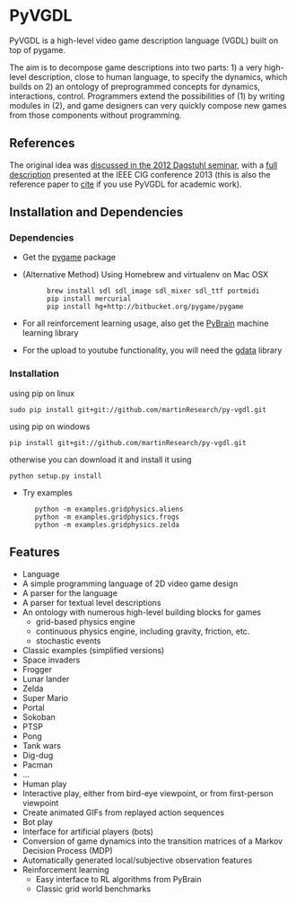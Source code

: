 # PyVGDL

PyVGDL is a high-level video game description language (VGDL) built on top of pygame.

The aim is to decompose game descriptions into two parts: 1) a very high-level description, close to human language, to specify the dynamics, which builds on 2) an ontology of preprogrammed concepts for dynamics, interactions, control.
Programmers extend the possibilities of (1) by writing modules in (2), and game designers can very quickly compose new games from those components without programming.


## References

The original idea was [discussed in the 2012 Dagstuhl seminar](http://drops.dagstuhl.de/opus/volltexte/2013/4338/pdf/9.pdf),
with a [full description](http://www.idsia.ch/~tom/publications/pyvgdl.pdf) presented at the IEEE CIG conference 2013 (this is also
the reference paper to [cite](http://www.idsia.ch/~tom/bibtex/pyvgdl.bib) if you use PyVGDL for academic work).
 
## Installation and Dependencies


### Dependencies
*  Get the [pygame](http://www.pygame.org/download.shtml) package
* (Alternative Method) Using Homebrew and virtualenv on Mac OSX

            brew install sdl sdl_image sdl_mixer sdl_ttf portmidi
            pip install mercurial
            pip install hg+http://bitbucket.org/pygame/pygame

*  For all reinforcement learning usage, also get the [PyBrain](http://www.pybrain.org) machine learning library

*  For the upload to youtube functionality, you will need the [gdata](https://pypi.python.org/pypi/gdata) library
 
### Installation

using pip on linux

	sudo pip install git+git://github.com/martinResearch/py-vgdl.git

using pip on windows

	pip install git+git://github.com/martinResearch/py-vgdl.git
	
otherwise you can download it and install it using 

	python setup.py install
 
*  Try examples

          python -m examples.gridphysics.aliens
          python -m examples.gridphysics.frogs
          python -m examples.gridphysics.zelda

## Features

* Language
 * A simple programming language of 2D video game design
 * A parser for the language
 * A parser for textual level descriptions
 * An ontology with numerous high-level building blocks for games
     * grid-based physics engine
     * continuous physics engine, including gravity, friction, etc.
     * stochastic events
* Classic examples (simplified versions)
 * Space invaders
 * Frogger
 * Lunar lander
 * Zelda
 * Super Mario
 * Portal
 * Sokoban
 * PTSP
 * Pong
 * Tank wars
 * Dig-dug
 * Pacman
 * ...
* Human play
 * Interactive play, either from bird-eye viewpoint, or from first-person viewpoint
 * Create animated GIFs from replayed action sequences
* Bot play
 * Interface for artificial players (bots)
 * Conversion of game dynamics into the transition matrices of a Markov Decision Process (MDP)
 * Automatically generated local/subjective observation features
 * Reinforcement learning
     * Easy interface to RL algorithms from PyBrain
     * Classic grid world benchmarks
